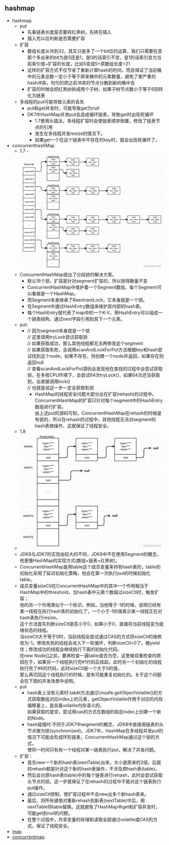 ## hashmap
- hashmap
  - put
    - 先看链表长度是否要转红黑树，先转在插入
    - 插入完以后判断是否需要扩容
  - 扩容
    - 数组长度从16到32，其实只是多了一个bit位的运算，我们只需要在意那个多出来的bit为是0还是1，是0的话索引不变，是1的话索引变为当前索引值+扩容的长度，比如5变成5+原数组长度=21
    - 这样的扩容方式不仅节省了重新计算hash的时间，而且保证了当前桶中的元素总数一定小于等于原来桶中的元素数量，避免了更严重的hash冲突，均匀的把之前冲突的节点分散到新的桶中去
    - 扩容的时候会把红黑树拆成两个子树，如果子树节点数小于等于6则转化为链表
  - 多线程的put可能导致元素的丢失
    - put和get并发时，可能导致get为null
    - DK7中HashMap并发put会造成循环链表，导致get时出现死循环
      - 1.7使用头插法，多线程扩容时会使链表顺序倒置，修改了链表节点的引用
      - 发生在多线程并发resize的情况下。
      - 如果get一个在这个链表中不存在的key时，就会出现死循环了。
- concurrenthashMap
  - 1.7
  -![](/studyforbat/pic/curmap.png) 
  - ConcurrentHashMap提出了分段锁的解决方案。  
    - 默认16个锁，扩容是针对segment扩容的，所以锁得数量不变
    - ConcurrentHashMap中维护着一个Segment数组，每个Segment可以看做是一个HashMap。  
    - 而Segment本身继承了ReentrantLock，它本身就是一个锁。  
    - 在Segment中通过HashEntry数组来维护其内部的hash表。  
    - 每个HashEntry就代表了map中的一个K-V，用HashEntry可以组成一个链表结构，通过next字段引用到其下一个元素。
  - put:
    - // 因为segment本身就是一个锁  
      // 这里调用tryLock尝试获取锁  
      // 如果获取成功，那么其他线程都无法再修改这个segment  
      // 如果获取失败，会调用scanAndLockForPut方法根据key和hash尝试找到这个node，如果不存在，则创建一个node并返回，如果存在则返回null  
      // 查看scanAndLockForPut源码会发现他在查找的过程中会尝试获取锁，在多核CPU环境下，会尝试64次tryLock()，如果64次还没获取到，会直接调用lock()  
      // 也就是说这一步一定会获取到锁  
      - HashMap的线程安全问题大部分出在扩容(rehash)的过程中。  
        ConcurrentHashMap的扩容只针对每个segment中的HashEntry数组进行扩容。  
        由上述put的源码可知，ConcurrentHashMap在rehash的时候是有锁的，所以在rehash的过程中，其他线程无法对segment的hash表做操作，这就保证了线程安全。  
  - 1.8
  - ![](/studyforbat/pic/1.8curmap.png)
  - JDK8与JDK7的实现由较大的不同，JDK8中不在使用Segment的概念，他更像HashMap的实现方式(数组+链表+红黑树)。
  - ConcurrentHashMap是用table这个成员变量来持有hash表的，table的初始化采用了延迟初始化策略，他会在第一次执行put的时候初始化table。
  - 成员变量sizeCtl在ConcurrentHashMap中的其中一个作用相当于HashMap中的threshold，当hash表中元素个数超过sizeCtl时，触发扩容；  
    他的另一个作用类似于一个标识，例如，当他等于-1的时候，说明已经有某一线程在执行hash表的初始化了，一个小于-1的值表示某一线程正在对hash表执行resize。  
    这个方法首先判断sizeCtl是否小于0，如果小于0，直接将当前线程变为就绪状态的线程。  
    当sizeCtl大于等于0时，当前线程会尝试通过CAS的方式将sizeCtl的值修改为-1。修改失败的线程会进入下一轮循环，判断sizeCtl<0了，被yield住；修改成功的线程会继续执行下面的初始化代码。  
    在new Node[]之前，要再检查一遍table是否为空，这里做双重检查的原因在于，如果另一个线程执行完#1代码后挂起，此时另一个初始化的线程执行完了#6的代码，此时sizeCtl是一个大于0的值，    
    那么再切回这个线程执行的时候，是有可能重复初始化的。关于这个问题会在下图的并发场景中说明。
  - put
    - hash表上没有元素时:tabAt方法通过Unsafe.getObjectVolatile()的方式获取数组对应index上的元素，getObjectVolatile作用于对应的内存偏移量上，是具备volatile内存语义的。  
      如果获取的是空，尝试用cas的方式在数组的指定index上创建一个新的Node。
    - hash碰撞时:不同于JDK7中segment的概念，JDK8中直接用链表的头节点做为锁(synchronized)。JDK7中，HashMap在多线程并发put的情况下可能会形成环形链表，ConcurrentHashMap通过这个锁的方式，  
    使同一时间只有有一个线程对某一链表执行put，解决了并发问题。
  - 扩容：
    - 首先new一个新的hash表(nextTable)出来，大小是原来的2倍。后面的rehash都是针对这个新的hash表操作，不涉及原hash表(table)。
    - 然后会对原hash表(table)中的每个链表进行rehash，此时会尝试获取头节点的锁。这一步就保证了在rehash的过程中不能对这个链表执行put操作。
    - 通过sizeCtl控制，使扩容过程中不会new出多个新hash表来。
    - 最后，将所有键值对重新rehash到新表(nextTable)中后，用nextTable将table替换。这就避免了HashMap中get和扩容并发时，可能get到null的问题。
    - 在整个过程中，共享变量的存储和读取全部通过volatile或CAS的方式，保证了线程安全。
- [map](https://juejin.cn/post/6844903796225605640).
- [concurrentmap](https://juejin.cn/post/6844903813892014087).
